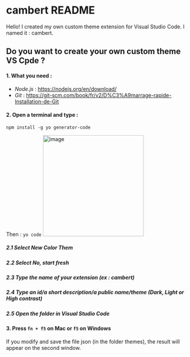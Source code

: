 # cambert README

Hello!
I created my own custom theme extension for Visual Studio Code. I named it : cambert.

## Do you want to create your own custom theme VS Cpde ?

#### 1. What you need :
- _Node.js_ : https://nodejs.org/en/download/
- _Git_ : https://git-scm.com/book/fr/v2/D%C3%A9marrage-rapide-Installation-de-Git

#### 2. Open a terminal and type : 
`npm install -g yo generator-code`

Then : 
`yo code`
<img width="274" alt="image" src="https://user-images.githubusercontent.com/60038113/190916202-f173cdfc-ad23-4280-b3e8-f13778ea1b8d.png">

##### 2.1 Select New Color Them 
##### 2.2 Select No, start fresh
##### 2.3 Type the name of your extension _(ex : cambert)_
##### 2.4 Type an id/a short description/a public name/theme (Dark, Light or High contrast)
##### 2.5 Open the folder in Visual Studio Code

#### 3. Press `fn + f5` on Mac or `f5` on Windows
If you modify and save the file json (in the folder themes), the result will appear on the second window.







